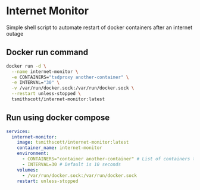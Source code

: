 # Internet Monitor

Simple shell script to automate restart of docker containers after an internet outage

## Docker run command

```bash
docker run -d \
  --name internet-monitor \
  -e CONTAINERS="tsdproxy another-container" \
  -e INTERVAL="30" \
  -v /var/run/docker.sock:/var/run/docker.sock \
  --restart unless-stopped \
  tsmithscott/internet-monitor:latest
```

## Run using docker compose

```yaml
services:
  internet-monitor:
    image: tsmithscott/internet-monitor:latest
    container_name: internet-monitor
    environment:
      - CONTAINERS="container another-container" # List of containers to be restarted
      - INTERVAL=30 # Default is 10 seconds
    volumes:
      - /var/run/docker.sock:/var/run/docker.sock
    restart: unless-stopped
```
